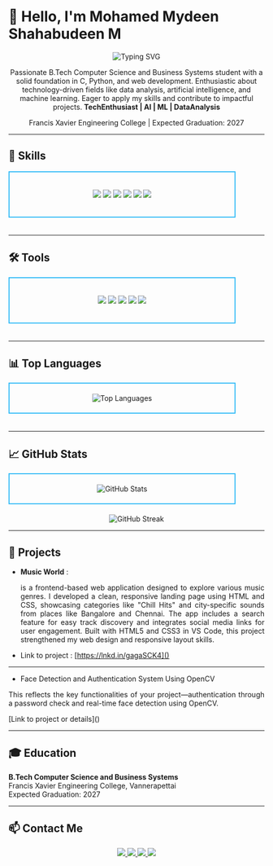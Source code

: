 <!-- Introduction Section -->
# 👋 Hello, I'm Mohamed Mydeen Shahabudeen M
<p align="center">
  <img src="https://readme-typing-svg.herokuapp.com?color=%2336BCF7&lines=Web+Developer+%7C+AI+Enthusiast+%7C+ML+Learner" alt="Typing SVG">
</p>

<p align="center">
  Passionate B.Tech Computer Science and Business Systems student with a solid foundation in C, Python, and web development. Enthusiastic about technology-driven fields like data analysis, artificial intelligence, and machine learning. Eager to apply my skills and contribute to impactful projects. <b>TechEnthusiast | AI | ML | DataAnalysis</b>
</p>

<p align="center">
  Francis Xavier Engineering College | Expected Graduation: 2027
</p>

---

<!-- Skills Section -->
## 🔧 Skills

<div align="center" style="border: 2px solid #36BCF7; padding: 20px; display: inline-block; width: 80%; margin-bottom: 20px;">
  <p>
    <img src="https://img.shields.io/badge/-HTML5-E34F26?style=flat&logo=html5&logoColor=white" /> 
    <img src="https://img.shields.io/badge/-CSS3-1572B6?style=flat&logo=css3&logoColor=white" /> 
    <img src="https://img.shields.io/badge/-JavaScript-F7DF1E?style=flat&logo=javascript&logoColor=black" /> 
    <img src="https://img.shields.io/badge/-Python-3776AB?style=flat&logo=python&logoColor=white" /> 
    <img src="https://img.shields.io/badge/-C++-00599C?style=flat&logo=cplusplus&logoColor=white" /> 
    <img src="https://img.shields.io/badge/-Machine%20Learning-ff6f00?style=flat" />
  </p>
</div>

---

<!-- Tools Section -->
## 🛠️ Tools

<div align="center" style="border: 2px solid #36BCF7; padding: 20px; display: inline-block; width: 80%; margin-bottom: 20px;">
  <p>
    <img src="https://img.shields.io/badge/-Figma-F24E1E?style=flat&logo=figma&logoColor=white" /> 
    <img src="https://img.shields.io/badge/-Tableau-E97627?style=flat&logo=tableau&logoColor=white" /> 
    <img src="https://img.shields.io/badge/-MS%20Office-D83B01?style=flat&logo=microsoft-office&logoColor=white" /> 
    <img src="https://img.shields.io/badge/-VS%20Code-007ACC?style=flat&logo=visual-studio-code&logoColor=white" /> 
    <img src="https://img.shields.io/badge/-Canva-00C4CC?style=flat&logo=canva&logoColor=white" />
  </p>
</div>

---

<!-- Top Languages Section -->
## 📊 Top Languages

<div align="center" style="border: 2px solid #36BCF7; padding: 20px; display: inline-block; width: 80%; margin-bottom: 20px;">
  <img src="https://github-readme-stats.vercel.app/api/top-langs/?username=m-mohamed-mydeen-shahabudeen&layout=compact&theme=radical" alt="Top Languages" />
</div>

---

<!-- GitHub Stats Section -->
## 📈 GitHub Stats

<div align="center" style="border: 2px solid #36BCF7; padding: 20px; display: inline-block; width: 80%; margin-bottom: 20px;">
  <img src="https://github-readme-stats.vercel.app/api?username=m-mohamed-mydeen-shahabudeen&show_icons=true&theme=radical" alt="GitHub Stats" />
</div>

<div align="center">
  <img src="https://github-readme-streak-stats.herokuapp.com/?user=m-mohamed-mydeen-shahabudeen&theme=radical" alt="GitHub Streak" />
</div>

---

<!-- Projects Section -->
## 🚀 Projects

- **Music World** :<p align="justify"> is a frontend-based web application designed to explore various music genres. I developed a clean, responsive landing page using HTML and CSS, showcasing categories like "Chill Hits" and city-specific sounds from places like Bangalore and Chennai. The app includes a search feature for easy track discovery and integrates social media links for user engagement. Built with HTML5 and CSS3 in VS Code, this project strengthened my web design and responsive layout skills.</p>
 - Link to project : [https://lnkd.in/gagaSCK4]()
<hr style= width="20px">


- Face Detection and Authentication System Using OpenCV

<p align="justify"> This reflects the key functionalities of your project—authentication through a password check and real-time face detection using OpenCV.</p>
  [Link to project or details]()

---

<!-- Education Section -->
## 🎓 Education

**B.Tech Computer Science and Business Systems**  
Francis Xavier Engineering College, Vannerapettai  
Expected Graduation: 2027  

---

<!-- Contact Section -->
## 📫 Contact Me

<p align="center">
  <a href="https://github.com/m-mohamed-mydeen-shahabudeen" target="_blank">
    <img src="https://img.shields.io/badge/-GitHub-181717?style=flat&logo=github&logoColor=white" />
  </a>
  <a href="http://www.linkedin.com/in/mohamed-mydeen-shahabudeen" target="_blank">
    <img src="https://img.shields.io/badge/-LinkedIn-0077B5?style=flat&logo=linkedin&logoColor=white" />
  </a>
  <a href="mailto: mmohamedukasha83@gmail.com">
    <img src="https://img.shields.io/badge/-Email-D14836?style=flat&logo=gmail&logoColor=white" />
  </a>
  <a href="https://www.instagram.com/mohamed_ukasha/" target="_blank">
    <img src="https://img.shields.io/badge/-Instagram-E4405F?style=flat&logo=instagram&logoColor=white" />
  </a>
</p>
